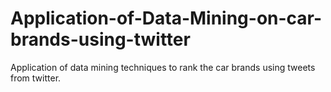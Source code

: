 # Application-of-Data-Mining-on-car-brands-using-twitter
Application of data mining techniques to rank the car brands using tweets from twitter.
